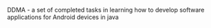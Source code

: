 DDMA - a set of completed tasks in learning how to develop software applications for Android devices in java
 
 
